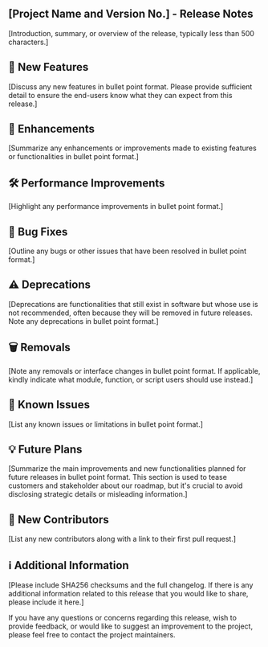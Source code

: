 <!-- A release note is a report published alongside new or updated software that details the technical features of
the product. To write a release note, please copy over this template and fill in the required information.

This template is designed to be generally applicable across all Qoherent's software projects. However, modifications 
may be required to suit the specific needs of individual projects. Please check with the project maintainers to 
determine any specific requirements pertaining to the release notes. 

Version identifiers should adhere to the following scheme: [N!]N(.N)*[{a|b|rc}N][.postN][.devN]. For simplicity, most 
projects just use MAJOR.MINOR.PATCH.

The release tag and title should consist solely of the version identifier prefixed with the letter 'v'. 
For example, 'v2.3.4'.

Prior to tagging a new release, please ensure: 
- You have notified the team and obtained approval from the project maintainers.
- All units tests are passing. Depending on the project, manual testing may be required. Please confirm 
the testing requirements with the project maintainers.
- All GitHub actions are passing.
- The documentation is complete, properly formatted, and synchronized with the code.
- If you are releasing to a production system, please do not do so on Friday.

Thank you for taking the time to prepare these release notes, your efforts are greatly appreciated! -->


## [Project Name and Version No.] - Release Notes
<!-- Example: RIA Core v0.2.3 - Release Notes -->


[Introduction, summary, or overview of the release, typically less than 500 characters.]


## 🌟 New Features

[Discuss any new features in bullet point format. Please provide sufficient detail to ensure the end-users know what 
they can expect from this release.]


## 🚀 Enhancements

[Summarize any enhancements or improvements made to existing features or functionalities in bullet point format.]


## 🛠️ Performance Improvements

[Highlight any performance improvements in bullet point format.]


## 🐛 Bug Fixes

[Outline any bugs or other issues that have been resolved in bullet point format.]


## ⚠️ Deprecations

[Deprecations are functionalities that still exist in software but whose use is not recommended, often because they 
will be removed in future releases. Note any deprecations in bullet point format.]


## 🗑️ Removals

[Note any removals or interface changes in bullet point format. If applicable, kindly indicate what module, function, 
or script users should use instead.]


## 🚧 Known Issues

[List any known issues or limitations in bullet point format.]


## 💡 Future Plans

[Summarize the main improvements and new functionalities planned for future releases in bullet point format. 
This section is used to tease customers and stakeholder about our roadmap, but it's crucial to avoid disclosing 
strategic details or misleading information.]


## 🙌 New Contributors

[List any new contributors along with a link to their first pull request.]


## ℹ️ Additional Information

[Please include SHA256 checksums and the full changelog. If there is any additional information related to this
release that you would like to share, please include it here.]

If you have any questions or concerns regarding this release, wish to provide feedback, or would
like to suggest an improvement to the project, please feel free to contact the project maintainers.

<!-- Thank you for your hard work and dedication to the project, and congratulations on this release! 🎉

Next steps:
- Coordinate with the marketing department to prepare announcements for the community, customers, and relevant 
stakeholders and to review and update any promotional materials.
- Notify the team to read and review these release notes.
- Confirm with the project maintainers to ensure all release requirements are met and no further action is required. -->
